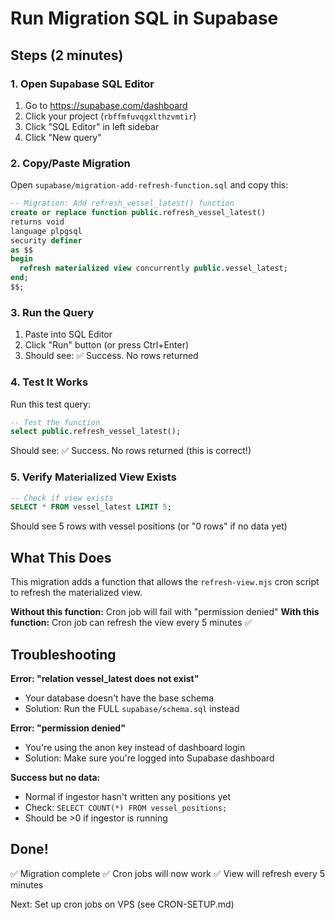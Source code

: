 # Run Migration SQL in Supabase

## Steps (2 minutes)

### 1. Open Supabase SQL Editor

1. Go to https://supabase.com/dashboard
2. Click your project (`rbffmfuvqgxlthzvmtir`)
3. Click "SQL Editor" in left sidebar
4. Click "New query"

### 2. Copy/Paste Migration

Open `supabase/migration-add-refresh-function.sql` and copy this:

```sql
-- Migration: Add refresh_vessel_latest() function
create or replace function public.refresh_vessel_latest()
returns void
language plpgsql
security definer
as $$
begin
  refresh materialized view concurrently public.vessel_latest;
end;
$$;
```

### 3. Run the Query

1. Paste into SQL Editor
2. Click "Run" button (or press Ctrl+Enter)
3. Should see: ✅ Success. No rows returned

### 4. Test It Works

Run this test query:

```sql
-- Test the function
select public.refresh_vessel_latest();
```

Should see: ✅ Success. No rows returned (this is correct!)

### 5. Verify Materialized View Exists

```sql
-- Check if view exists
SELECT * FROM vessel_latest LIMIT 5;
```

Should see 5 rows with vessel positions (or "0 rows" if no data yet)

## What This Does

This migration adds a function that allows the `refresh-view.mjs` cron script to refresh the materialized view.

**Without this function:** Cron job will fail with "permission denied"
**With this function:** Cron job can refresh the view every 5 minutes ✅

## Troubleshooting

**Error: "relation vessel_latest does not exist"**
- Your database doesn't have the base schema
- Solution: Run the FULL `supabase/schema.sql` instead

**Error: "permission denied"**
- You're using the anon key instead of dashboard login
- Solution: Make sure you're logged into Supabase dashboard

**Success but no data:**
- Normal if ingestor hasn't written any positions yet
- Check: `SELECT COUNT(*) FROM vessel_positions;`
- Should be >0 if ingestor is running

## Done!

✅ Migration complete
✅ Cron jobs will now work
✅ View will refresh every 5 minutes

Next: Set up cron jobs on VPS (see CRON-SETUP.md)

